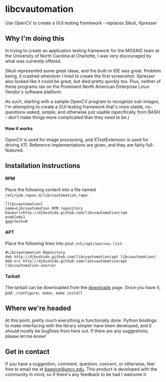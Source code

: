 libcvautomation
============

Use OpenCV to create a GUI testing framework - replaces Sikuli, Xpresser

## Why I'm doing this ##
In trying to create an application testing framework for the MOSAIC team at the University of North Carolina at Charlotte, I was very discouraged by what was currently offered.  

Sikuli represented some great ideas, and the built-in IDE was great. Problem being, it crashed whenever I tried to create the first screenshot. Xpresser also looked like it could be great, but died pretty quickly too. Plus, neither of these programs ran on the Prominent North American Enterprise Linux Vendor's software platform.  

As such, starting with a sample OpenCV program to recognize sub-images, I'm attempting to create a GUI testing framework that's more stable, no-questions-asked, simple, and otherwise just usable (specifically from BASH - don't make things more complicated than they need to be.)

#### How it works ####
OpenCV is used for image processing, and XTestExtension is used for driving X11. Reference implementations are given, and they are fairly full-featured.

## Installation Instructions ##
#### RPM ####
Place the following content into a file named `/etc/yum.repos.d/libcvautomation.repo`:

	[libcvautomation]
	name=Libcvautomation RPM repository
	baseurl=http://djbushido.github.com/libcvautomation/rpm
	enabled=1
	gpgcheck=0 

#### APT ####
Place the following lines into your `/etc/apt/sources.list`:

	#Libcvautomation Repository
	deb http://djbushido.github.com/libcvautomation/apt libcvautomation/
	deb-src http://djbushido.github.com/libcvautomation/apt libcvautomation-source/ 

#### Tarball ####
The tarball can be downloaded from the [downloads](https://github.com/DjBushido/libcvautomation/downloads) page.
Once you have it, just `./configure; make; make install`


## Where we're headed ##
At this point, pretty much everything is functionally done. Python bindings to make interfacing with the library simpler have been developed, and it should mostly be bugfixes from here out. If there are any suggestions, please let me know!

## Get in contact ##
If you have a suggestion, comment, question, concern, or otherwise, feel free to email me at <bspeice@uncc.edu>. This product is developed with the community in mind, so if there's any feedback to be had I welcome it.
